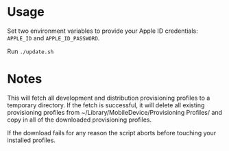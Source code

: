 # Usage

Set two environment variables to provide your Apple ID credentials: `APPLE_ID` and `APPLE_ID_PASSWORD`.

Run `./update.sh`

# Notes

This will fetch all development and distribution provisioning profiles to a temporary directory. If the fetch is successful, it will delete all existing provisioning profiles from ~/Library/MobileDevice/Provisioning Profiles/ and copy in all of the downloaded provisioning profiles.

If the download fails for any reason the script aborts before touching your installed profiles.
